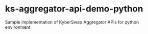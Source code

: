 # ks-aggregator-api-demo-python
Sample implementation of KyberSwap Aggregator APIs for python environment
